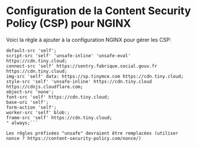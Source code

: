 # Configuration de la Content Security Policy (CSP) pour NGINX

Voici la rêgle à ajouter à la configuration NGINX pour gérer les CSP:

```add_header Content-Security-Policy "
default-src 'self';
script-src 'self' 'unsafe-inline' 'unsafe-eval' https://cdn.tiny.cloud;
connect-src 'self' https://sentry.fabrique.social.gouv.fr https://cdn.tiny.cloud;
img-src 'self' data: https://sp.tinymce.com https://cdn.tiny.cloud;
style-src 'self' 'unsafe-inline' https://cdn.tiny.cloud https://cdnjs.cloudflare.com;
object-src 'none';
font-src 'self' https://cdn.tiny.cloud;
base-uri 'self';
form-action 'self';
worker-src 'self' blob:;
frame-src 'self' https://cdn.tiny.cloud;
" always;```

Les rêgles préfixées "unsafe" devraient être remplacées (utiliser nonce ? https://content-security-policy.com/nonce/)